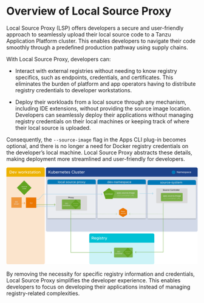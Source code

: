 # Overview of Local Source Proxy

Local Source Proxy (LSP) offers developers a secure and user-friendly approach to seamlessly upload
their local source code to a Tanzu Application Platform cluster. This enables developers to navigate
their code smoothly through a predefined production pathway using supply chains.

With Local Source Proxy, developers can:

- Interact with external registries without needing to know registry specifics, such as endpoints,
  credentials, and certificates. This eliminates the burden of platform and app operators having to
  distribute registry credentials to developer workstations.

- Deploy their workloads from a local source through any mechanism, including IDE extensions,
  without providing the source image location. Developers can seamlessly deploy their applications
  without managing registry credentials on their local machines or keeping track of where their
  local source is uploaded.

Consequently, the `--source-image` flag in the Apps CLI plug-in becomes optional, and there is no
longer a need for Docker registry credentials on the developer’s local machine. Local Source Proxy
abstracts these details, making deployment more streamlined and user-friendly for developers.

![Diagram showing the relationship between an external registry, a developer workstation, and a Kubernetes cluster with Local Source Proxy.](images/lsp-design.png)

By removing the necessity for specific registry information and credentials, Local Source Proxy
simplifies the developer experience. This enables developers to focus on developing their applications
instead of managing registry-related complexities.